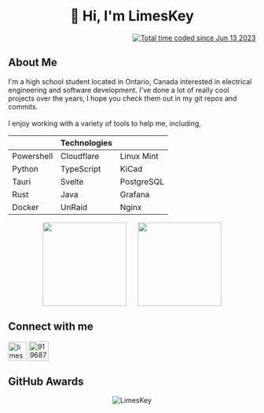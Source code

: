 <h1 align="center">👋 Hi, I'm LimesKey</h1>

<p align=right>
<a href="https://wakatime.com/@f7db4c5e-9dd7-4181-aa0a-cad5f52d5ee2"><img src="https://wakatime.com/badge/user/f7db4c5e-9dd7-4181-aa0a-cad5f52d5ee2.svg" alt="Total time coded since Jun 13 2023" /></a>
</p>

<h2 align-"left">About Me</h2>
I'm a high school student located in Ontario, Canada interested in electrical engineering and software development. I've done a lot of really cool projects over the years, I hope you check them out in my git repos and commits.
<br></br>
I enjoy working with a variety of tools to help me, including,

|  |         Technologies   |             |
| ---------- | ---------- | ----------- |
| Powershell   | Cloudflare | Linux Mint       |
| Python     | TypeScript  | KiCad |
| Tauri     | Svelte    | PostgreSQL  |
| Rust    | Java  |  Grafana |
| Docker    |  UnRaid |Nginx   |

<p align="center">
  <img align="center" height="170" src="https://github-readme-stats.vercel.app/api?username=LimesKey&count_private=true&show_icons=true&theme=tokyonight&border_radius=15" />
  &nbsp;&nbsp;&nbsp;&nbsp; <!-- This adds space between the images -->
  <img align="center" height="170" src="https://github-readme-stats.vercel.app/api/top-langs/?username=LimesKey&layout=compact&border_color=fff&&theme=tokyonight&border_radius=11&hide=jupyter%20notebook&langs_count=6" />
</p>

<h2 align="left">Connect with me</h2>
<p align="left">
  <a href="https://www.limeskey.com/" target="_blank"><img align="center" src="https://user-images.githubusercontent.com/96280466/188333385-7899ac2b-a73b-489c-8473-e9da08b3ca77.png" alt="limes-key" height="38" width="38" /></a>
  <a href="https://discord.com/users/418543945551708163" target="_blank"><img align="center" src="https://clipground.com/images/discord-icon-png-4.png" alt="919687880773861416" width="40" /></a>
</p>

  <h2>GitHub Awards</h2>
  <p align="center"> <img src="https://github-trophies.vercel.app/?username=LimesKey&theme=tokyonight&border_radius=15" alt="LimesKey" /></a></p>
